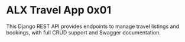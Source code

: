 # ALX Travel App 0x01

This Django REST API provides endpoints to manage travel listings and bookings, with full CRUD support and Swagger documentation.

